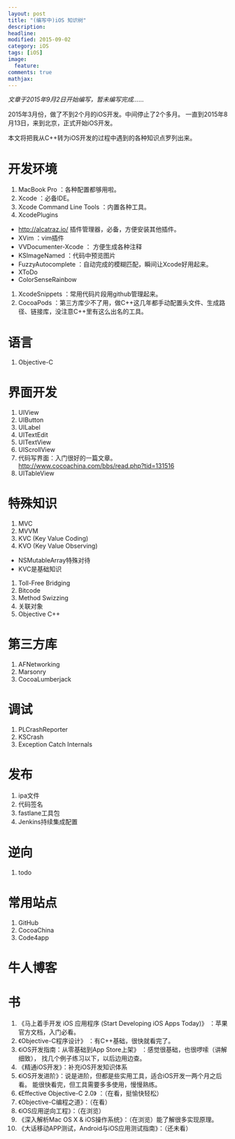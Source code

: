 ```yaml
---
layout: post
title: "(编写中)iOS 知识树"
description:
headline:
modified: 2015-09-02
category: iOS
tags: [iOS]
image:
  feature:
comments: true
mathjax:
---
```


*文章于2015年9月2日开始编写，暂未编写完成……*

2015年3月份，做了不到2个月的iOS开发。中间停止了2个多月。
一直到2015年8月13日，来到北京，正式开始iOS开发。

本文将把我从C++转为iOS开发的过程中遇到的各种知识点罗列出来。

# 开发环境

1. MacBook Pro ：各种配置都够用啦。
1. Xcode ：必备IDE。
1. Xcode Command Line Tools ：内置各种工具。
1. XcodePlugins
  - http://alcatraz.io/ 插件管理器，必备，方便安装其他插件。
  - XVim ：vim插件
  - VVDocumenter-Xcode ： 方便生成各种注释
  - KSImageNamed ：代码中预览图片
  - FuzzyAutocomplete ：自动完成的模糊匹配，瞬间让Xcode好用起来。
  - XToDo
  - ColorSenseRainbow
1. XcodeSnippets ：常用代码片段用github管理起来。
1. CocoaPods ：第三方库少不了用，做C++这几年都手动配置头文件、生成路径、链接库，没注意C++里有这么出名的工具。

# 语言

1. Objective-C

# 界面开发

1. UIView
1. UIButton
1. UILabel
1. UITextEdit
1. UITextView
1. UIScrollView
1.  代码写界面：入门很好的一篇文章。http://www.cocoachina.com/bbs/read.php?tid=131516
1. UITableView

# 特殊知识
1. MVC
1. MVVM
1. KVC (Key Value Coding)
1. KVO (Key Value Observing)
  - NSMutableArray特殊对待
  - KVC是基础知识
1. Toll-Free Bridging
1. Bitcode
1. Method Swizzing
1. 关联对象
2. Objective C++

# 第三方库

1. AFNetworking
1. Marsonry
1. CocoaLumberjack

# 调试

1. PLCrashReporter
1. KSCrash
1. Exception Catch Internals

# 发布

1. ipa文件
1. 代码签名
1. fastlane工具包
1. Jenkins持续集成配置

# 逆向
1. todo

# 常用站点
1. GitHub
1. CocoaChina
1. Code4app

# 牛人博客

# 书
1. 《马上着手开发 iOS 应用程序 (Start Developing iOS Apps Today)》 ：苹果官方文档，入门必看。
1. 《Objective-C程序设计》 ：有C++基础，很快就看完了。
1. 《iOS开发指南：从零基础到App Store上架》 ：感觉很基础，也很啰嗦（讲解细致），
找几个例子练习以下，以后边用边查。
1. 《精通iOS开发》：补充iOS开发知识体系
1. 《iOS开发进阶》：说是进阶，但都是些实用工具，适合iOS开发一两个月之后看。
能很快看完，但工具需要多多使用，慢慢熟练。
1. 《Effective Objective-C 2.0》 ：（在看，挺愉快轻松）
1. 《Objective-C编程之道》：（在看）
1. 《iOS应用逆向工程》：（在浏览）
1. 《深入解析Mac OS X & iOS操作系统》：（在浏览）能了解很多实现原理。
1. 《大话移动APP测试，Android与iOS应用测试指南》：（还未看）
